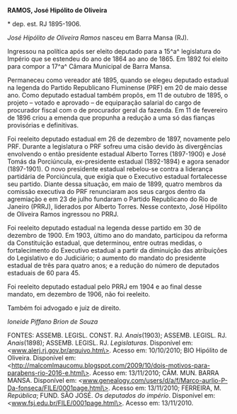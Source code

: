 **RAMOS, José Hipólito de Oliveira**

\* dep. est. RJ 1895-1906.

*José Hipólito de Oliveira Ramos* nasceu em Barra Mansa (RJ).

Ingressou na política após ser eleito deputado para a 15^a^ legislatura
do Império que se estendeu do ano de 1864 ao ano de 1865. Em 1892 foi
eleito para compor a 17^a^ Câmara Municipal de Barra Mansa.

Permaneceu como vereador até 1895, quando se elegeu deputado estadual na
legenda do Partido Republicano Fluminense (PRF) em 20 de maio desse ano.
Como deputado estadual também propôs, em 11 de outubro de 1895, o
projeto – votado e aprovado – de equiparação salarial do cargo de
procurador fiscal com o de procurador geral da fazenda. Em 11 de
fevereiro de 1896 criou a emenda que propunha a redução a uma só das
fianças provisórias e definitivas.

Foi reeleito deputado estadual em 26 de dezembro de 1897, novamente pelo
PRF. Durante a legislatura o PRF sofreu uma cisão devido às divergências
envolvendo o então presidente estadual Alberto Torres (1897-1900) e José
Tomás da Porciúncula, ex-presidente estadual (1892-1894) e agora senador
(1897-1901). O novo presidente estadual rebelou-se contra a liderança
partidária de Porciúncula, que exigia que o Executivo estadual
fortalecesse seu partido. Diante dessa situação, em maio de 1899, quatro
membros da comissão executiva do PRF renunciaram aos seus cargos dentro
da agremiação e em 23 de julho fundaram o Partido Republicano do Rio de
Janeiro (PRRJ), liderados por Alberto Torres. Nesse contexto, José
Hipólito de Oliveira Ramos ingressou no PRRJ.

Foi reeleito deputado estadual na legenda desse partido em 30 de
dezembro de 1900. Em 1903, último ano do mandato, participou da reforma
da Constituição estadual, que determinou, entre outras medidas, o
fortalecimento do Executivo estadual a partir da diminuição das
atribuições do Legislativo e do Judiciário; o aumento do mandato do
presidente estadual de três para quatro anos; e a redução do número de
deputados estaduais de 60 para 45.

Foi reeleito deputado estadual pelo PRRJ em 1904 e ao final desse
mandato, em dezembro de 1906, não foi reeleito.

Também foi advogado e juiz de direito.

*Ioneide Piffano Brion de Souza*

FONTES: ASSEMB. LEGISL. CONST. RJ. *Anais*(1903); ASSEMB. LEGISL. RJ.
*Anais*(1898); ASSEMB. LEGISL. RJ. *Legislaturas*. Disponível em:
\<www.alerj.rj.gov.br/arquivo.htm\>. Acesso em: 10/10/2010; BIO Hipólito
de Oliveira. Disponível em:
\<http://malcomlmaucomu.blogspot.com/2009/10/dois-motivos-para-parabens-rio-2016-e.html\>.
Acesso em: 13/11/2010; CÂM. MUN. BARRA MANSA. Disponível em:
\<www.genealogy.com/users/d/a/f/Marco-aurlio-P-Da-fonseca/FILE/0001page.html\>.
Acesso em: 13/11/2010; FERREIRA, M. *República*; FUND. SÃO JOSÉ. *Os
deputados do império*. Disponível em:
\<www.fsj.edu.br/FILE/0001page.html\>. Acesso em: 13/11/2010.
